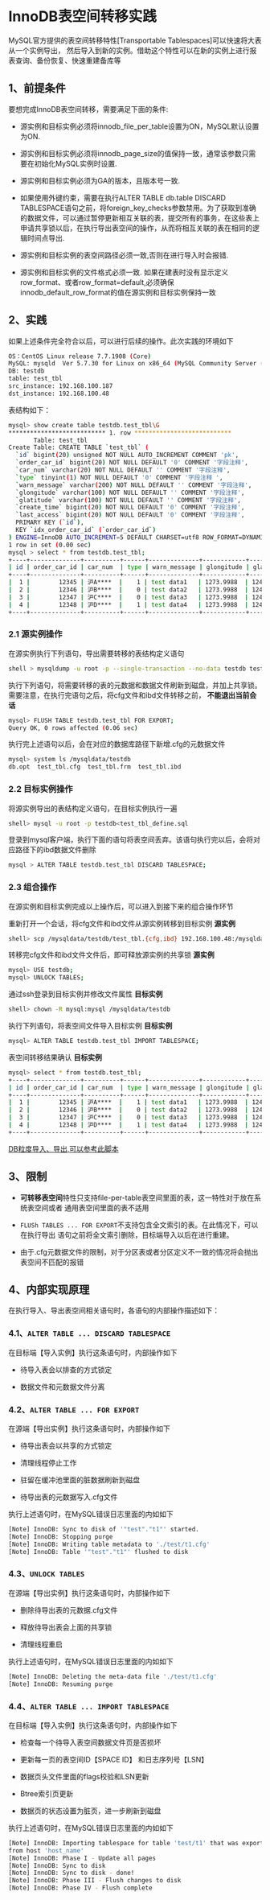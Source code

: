 # InnoDB表空间转移实践

MySQL官方提供的表空间转移特性[Transportable Tablespaces]可以快速将大表从一个实例导出，
然后导入到新的实例。借助这个特性可以在新的实例上进行报表查询、备份恢复、快速重建备库等

## 1、前提条件
要想完成InnoDB表空间转移，需要满足下面的条件:

- 源实例和目标实例必须将innodb_file_per_table设置为ON，MySQL默认设置为ON.

- 源实例和目标实例必须将innodb_page_size的值保持一致，通常该参数只需要在初始化MySQL实例时设置.

- 源实例和目标实例必须为GA的版本，且版本号一致.

- 如果使用外键约束，需要在执行ALTER TABLE db.table DISCARD TABLESPACE语句之前，将foreign_key_checks参数禁用。为了获取到准确的数据文件，可以通过暂停更新相互关联的表，提交所有的事务，在这些表上申请共享锁以后，在执行导出表空间的操作，从而将相互关联的表在相同的逻辑时间点导出.

- 源实例和目标实例的表空间路径必须一致,否则在进行导入时会报错.

- 源实例和目标实例的文件格式必须一致. 如果在建表时没有显示定义row_format、或者row_format=default,必须确保innodb_default_row_format的值在源实例和目标实例保持一致

## 2、实践

如果上述条件完全符合以后，可以进行后续的操作。此次实践的环境如下
```bash
OS：CentOS Linux release 7.7.1908 (Core)
MySQL: mysqld  Ver 5.7.30 for Linux on x86_64 (MySQL Community Server (GPL))
DB: testdb 
table: test_tbl
src_instance: 192.168.100.187
dst_instance: 192.168.100.48
```

表结构如下：
```bash
mysql> show create table testdb.test_tbl\G
*************************** 1. row ***************************
       Table: test_tbl
Create Table: CREATE TABLE `test_tbl` (
  `id` bigint(20) unsigned NOT NULL AUTO_INCREMENT COMMENT 'pk',
  `order_car_id` bigint(20) NOT NULL DEFAULT '0' COMMENT '字段注释',
  `car_num` varchar(20) NOT NULL DEFAULT '' COMMENT '字段注释',
  `type` tinyint(1) NOT NULL DEFAULT '0' COMMENT '字段注释 ',
  `warn_message` varchar(200) NOT NULL DEFAULT '' COMMENT '字段注释',
  `glongitude` varchar(100) NOT NULL DEFAULT '' COMMENT '字段注释',
  `glatitude` varchar(100) NOT NULL DEFAULT '' COMMENT '字段注释',
  `create_time` bigint(20) NOT NULL DEFAULT '0' COMMENT '字段注释',
  `last_access` bigint(20) NOT NULL DEFAULT '0' COMMENT '字段注释',
  PRIMARY KEY (`id`),
  KEY `idx_order_car_id` (`order_car_id`)
) ENGINE=InnoDB AUTO_INCREMENT=5 DEFAULT CHARSET=utf8 ROW_FORMAT=DYNAMIC COMMENT='表注释信息'
1 row in set (0.00 sec)
mysql > select * from testdb.test_tbl;
+----+--------------+----------+------+--------------+------------+-------------+-------------+--------------+
| id | order_car_id | car_num  | type | warn_message | glongitude | glatitude   | create_time | last_access  |
+----+--------------+----------+------+--------------+------------+-------------+-------------+--------------+
|  1 |        12345 | 沪A****  |    1 | test data1   | 1273.9988  | 124523.9988 |   168343434 | 168348367634 |
|  2 |        12346 | 沪B****  |    0 | test data2   | 1273.9988  | 124523.9988 |   168343434 | 168348367634 |
|  3 |        12347 | 沪C****  |    0 | test data3   | 1273.9988  | 124523.9988 |   168343434 | 168348367634 |
|  4 |        12348 | 沪D****  |    1 | test data4   | 1273.9988  | 124523.9988 |   168343434 | 168348367634 |
+----+--------------+----------+------+--------------+------------+-------------+-------------+--------------+
```

### 2.1 源实例操作

在源实例执行下列语句，导出需要转移的表结构定义语句
```bash
shell > mysqldump -u root -p --single-transaction --no-data testdb test_tbl>test_tbl_define.sql
```

执行下列语句，将需要转移的表的元数据和数据文件刷新到磁盘，并加上共享锁。需要注意，在执行完语句之后，将cfg文件和ibd文件转移之前，
**不能退出当前会话**
```bash
mysql> FLUSH TABLE testdb.test_tbl FOR EXPORT;
Query OK, 0 rows affected (0.06 sec)
```
执行完上述语句以后，会在对应的数据库路径下新增.cfg的元数据文件
```bash
mysql> system ls /mysqldata/testdb
db.opt  test_tbl.cfg  test_tbl.frm  test_tbl.ibd
```

### 2.2 目标实例操作

将源实例导出的表结构定义语句，在目标实例执行一遍
```bash
shell> mysql -u root -p testdb<test_tbl_define.sql
```

登录到mysql客户端，执行下面的语句将表空间丢弃。该语句执行完以后，会将对应路径下的ibd数据文件删除
```bash
mysql > ALTER TABLE testdb.test_tbl DISCARD TABLESPACE;
```

### 2.3 组合操作

在源实例和目标实例完成以上操作后，可以进入到接下来的组合操作环节

重新打开一个会话，将cfg文件和ibd文件从源实例转移到目标实例 **源实例**
```bash
shell> scp /mysqldata/testdb/test_tbl.{cfg,ibd} 192.168.100.48:/mysqldata/testdb
```

转移完cfg文件和ibd文件文件后，即可释放源实例的共享锁 **源实例**
```bash
mysql> USE testdb;
mysql> UNLOCK TABLES;
```

通过ssh登录到目标实例并修改文件属性 **目标实例**
```bash
shell> chown -R mysql:mysql /mysqldata/testdb
```

执行下列语句，将表空间文件导入目标实例 **目标实例**
```bash
mysql> ALTER TABLE testdb.test_tbl IMPORT TABLESPACE;
```

表空间转移结果确认 **目标实例**
```bash
mysql> select * from testdb.test_tbl;
+----+--------------+----------+------+--------------+------------+-------------+-------------+--------------+
| id | order_car_id | car_num  | type | warn_message | glongitude | glatitude   | create_time | last_access  |
+----+--------------+----------+------+--------------+------------+-------------+-------------+--------------+
|  1 |        12345 | 沪A****  |    1 | test data1   | 1273.9988  | 124523.9988 |   168343434 | 168348367634 |
|  2 |        12346 | 沪B****  |    0 | test data2   | 1273.9988  | 124523.9988 |   168343434 | 168348367634 |
|  3 |        12347 | 沪C****  |    0 | test data3   | 1273.9988  | 124523.9988 |   168343434 | 168348367634 |
|  4 |        12348 | 沪D****  |    1 | test data4   | 1273.9988  | 124523.9988 |   168343434 | 168348367634 |
+----+--------------+----------+------+--------------+------------+-------------+-------------+--------------+
```

[DB粒度导入、导出,可以参考此脚本](https://github.com/blylei/frabit-toolkit/blob/main/mysql/tablespace_io.sh)


## 3、限制

- **可转移表空间**特性只支持file-per-table表空间里面的表，这一特性对于放在系统表空间或者
  通用表空间里面的表不适用
  
- ```FLUSh TABLES ... FOR EXPORT```不支持包含全文索引的表。在此情况下，可以在执行导出
  语句之前将全文索引删除，目标端导入以后在进行重建。
  
- 由于.cfg元数据文件的限制，对于分区表或者分区定义不一致的情况将会抛出表空间不匹配的报错

## 4、内部实现原理

在执行导入、导出表空间相关语句时，各语句的内部操作描述如下：

### 4.1、```ALTER TABLE ... DISCARD TABLESPACE```
在目标端【导入实例】执行这条语句时，内部操作如下

- 待导入表会以排查的方式锁定 

- 数据文件和元数据文件分离

### 4.2、```ALTER TABLE ... FOR EXPORT```
在源端【导出实例】执行这条语句时，内部操作如下

- 待导出表会以共享的方式锁定

- 清理线程停止工作

- 驻留在缓冲池里面的脏数据刷新到磁盘

- 待导出表的元数据写入.cfg文件

执行上述语句时，在MySQL错误日志里面的内如如下
```bash
[Note] InnoDB: Sync to disk of '"test"."t1"' started.
[Note] InnoDB: Stopping purge
[Note] InnoDB: Writing table metadata to './test/t1.cfg'
[Note] InnoDB: Table '"test"."t1"' flushed to disk
```

### 4.3、```UNLOCK TABLES```
在源端【导出实例】执行这条语句时，内部操作如下

- 删除待导出表的元数据.cfg文件
  
- 释放待导出表会上面的共享锁

- 清理线程重启

执行上述语句时，在MySQL错误日志里面的内如如下
```bash
[Note] InnoDB: Deleting the meta-data file './test/t1.cfg'
[Note] InnoDB: Resuming purge
```

### 4.4、```ALTER TABLE ... IMPORT TABLESPACE```
在目标端【导入实例】执行这条语句时，内部操作如下

- 检查每一个待导入表空间数据文件页是否损坏
  
- 更新每一页的表空间ID【SPACE ID】 和日志序列号【LSN】

- 数据页头文件里面的flags校验和LSN更新

- Btree索引页更新

- 数据页的状态设置为脏页，进一步刷新到磁盘

执行上述语句时，在MySQL错误日志里面的内如如下
```bash
[Note] InnoDB: Importing tablespace for table 'test/t1' that was exported
from host 'host_name'
[Note] InnoDB: Phase I - Update all pages
[Note] InnoDB: Sync to disk
[Note] InnoDB: Sync to disk - done!
[Note] InnoDB: Phase III - Flush changes to disk
[Note] InnoDB: Phase IV - Flush complete
```